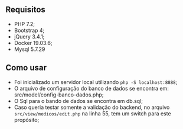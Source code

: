## Requisitos
* PHP 7.2;
* Bootstrap 4;
* jQuery 3.4.1;
* Docker 19.03.6;
* Mysql 5.7.29

## Como usar
* Foi inicializado um servidor local utilizando `php -S localhost:8888`;
* O arquivo de configuração do banco de dados se encontra em: src/model/config-banco-dados.php;
* O Sql para o bando de dados se encontra em db.sql;
* Caso queria testar somente a validação do backend, no arquivo `src/view/medicos/edit.php` na linha 55, tem um switch para este propósito;